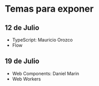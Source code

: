 # Temas para exponer

## 12 de Julio

- TypeScript: Mauricio Orozco
- Flow

## 19 de Julio

- Web Components: Daniel Marin
- Web Workers
